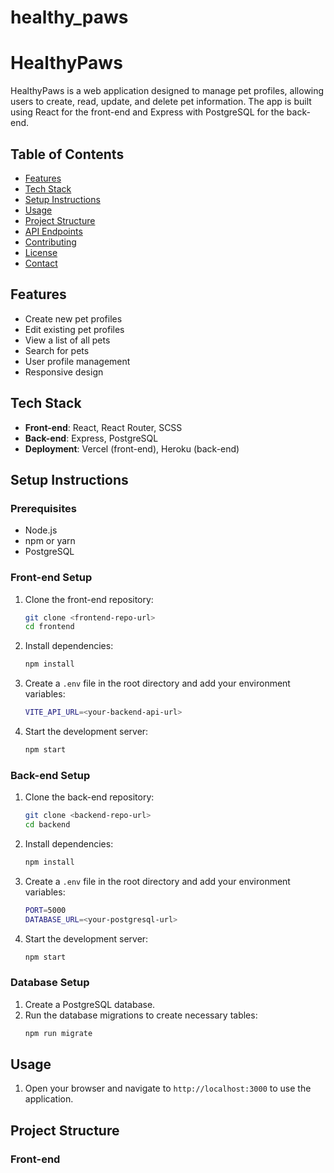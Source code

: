 # healthy_paws

# HealthyPaws

HealthyPaws is a web application designed to manage pet profiles, allowing users to create, read, update, and delete pet information. The app is built using React for the front-end and Express with PostgreSQL for the back-end.

## Table of Contents
- [Features](#features)
- [Tech Stack](#tech-stack)
- [Setup Instructions](#setup-instructions)
- [Usage](#usage)
- [Project Structure](#project-structure)
- [API Endpoints](#api-endpoints)
- [Contributing](#contributing)
- [License](#license)
- [Contact](#contact)

## Features
- Create new pet profiles
- Edit existing pet profiles
- View a list of all pets
- Search for pets
- User profile management
- Responsive design

## Tech Stack
- **Front-end**: React, React Router, SCSS
- **Back-end**: Express, PostgreSQL
- **Deployment**: Vercel (front-end), Heroku (back-end)

## Setup Instructions

### Prerequisites
- Node.js
- npm or yarn
- PostgreSQL

### Front-end Setup
1. Clone the front-end repository:
    ```sh
    git clone <frontend-repo-url>
    cd frontend
    ```

2. Install dependencies:
    ```sh
    npm install
    ```

3. Create a `.env` file in the root directory and add your environment variables:
    ```sh
    VITE_API_URL=<your-backend-api-url>
    ```

4. Start the development server:
    ```sh
    npm start
    ```

### Back-end Setup
1. Clone the back-end repository:
    ```sh
    git clone <backend-repo-url>
    cd backend
    ```

2. Install dependencies:
    ```sh
    npm install
    ```

3. Create a `.env` file in the root directory and add your environment variables:
    ```sh
    PORT=5000
    DATABASE_URL=<your-postgresql-url>
    ```

4. Start the development server:
    ```sh
    npm start
    ```

### Database Setup
1. Create a PostgreSQL database.
2. Run the database migrations to create necessary tables:
    ```sh
    npm run migrate
    ```

## Usage
1. Open your browser and navigate to `http://localhost:3000` to use the application.

## Project Structure

### Front-end
